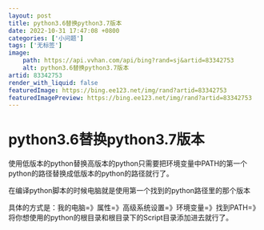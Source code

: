 ```yaml
---
layout: post
title: python3.6替换python3.7版本
date: 2022-10-31 17:47:08 +0800
categories: ['小问题']
tags: ['无标签']
image:
    path: https://api.vvhan.com/api/bing?rand=sj&artid=83342753
    alt: python3.6替换python3.7版本
artid: 83342753
render_with_liquid: false
featuredImage: https://bing.ee123.net/img/rand?artid=83342753
featuredImagePreview: https://bing.ee123.net/img/rand?artid=83342753
---
```


# python3.6替换python3.7版本

使用低版本的python替换高版本的python只需要把环境变量中PATH的第一个python的路径替换成低版本的python的路径就行了。

在编译python脚本的时候电脑就是使用第一个找到的python路径里的那个版本

具体的方式是：我的电脑=》属性=》高级系统设置=》环境变量=》找到PATH=》将你想使用的python的根目录和根目录下的Script目录添加进去就行了。